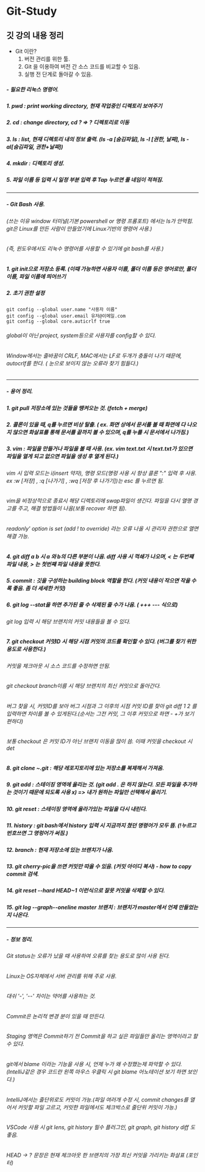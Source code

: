 # Git-Study
깃 강의 내용 정리
---
* Git 이란?
  1. 버전 관리를 위한 툴.
  2. Git 을 이용하여 버전 간 소스 코드를 비교할 수 있음.
  3. 실행 전 단계로 돌아갈 수 있음.
 
##### - 필요한 리눅스 명령어.
##### 1. pwd : print working directory, 현재 작업중인 디렉토리 보여주기
##### 2. cd : change directory, cd ? => ? 디렉토리로 이동
##### 3. ls : list, 현재 디렉토리 내의 정보 출력. (ls -a [숨김파일], ls -l [권한, 날짜], ls -al[숨김파일, 권한+날짜])
##### 4. mkdir : 디렉토리 생성.
##### 5. 파일 이름 등 입력 시 일정 부분 입력 후 Tap 누르면 풀 네임이 적혀짐.

---
##### - Git Bash 사용. 
###### (쓰는 이유 window 터미널(기본 powershell or 명령 프롬포트) 에서는 ls가 안먹힘. git은 Linux를 만든 사람이 만들었기에 Linux기반의 명령어 사용.)
###### (즉, 윈도우에서도 리눅수 명령어를 사용할 수 있기에 git bash를 사용.)
##### 1. git init으로 저장소 등록. (이때 가능하면 사용자 이름, 폴더 이름 등은 영어로만, 폴더 이름, 파일 이름에 띄어쓰기 
##### 2. 초기 권한 설정
    git config --global user.name "사용자 이름"
    git config --global user.email 유저@이메일.com
    git config --global core.auticrlf true
###### global이 아닌 project, system등으로 사용자를 config할 수 있다.
###### Window에서는 줄바꿈이 CRLF, MAC에서는 LF로 두개가 충돌이 나기 때문에, autocrlf를 한다. ( 눈으로 보이지 않는 오류라 찾기 힘들다.)

---
##### - 용어 정리.
##### 1. git pull 저장소에 있는 것들을 땡켜오는 것. (fetch + merge)
##### 2. 콜론이 있을 때, q를 누르면 비상 탈출. ( ex. 화면 상에서 문서를 볼 때 화면에 다 나오지 않으면 화살표를 통해 문서를 끝까지 볼 수 있으며, q를 누를 시 문서에서 나가짐.)
##### 3. vim : 파일을 만들거나 파일을 볼 때 사용. (ex. vim text.txt 시 text.txt가 있으면 파일을 열게 되고 없으면 파일을 생성 후 열게 된다.)
###### vim 시 입력 모드는 i(insert 약자), 명령 모드(명렁 사용 시 항상 콜론 ":" 입력 후 사용. ex :w [저장] , :q [나가기] , :wq [저장 후 나가기])는 esc 를 누르면 됨.
###### vim을 비정상적으로 종료시 해당 디렉토리에 swap파일이 생긴다. 파일을 다시 열명 경고를 주고, 해결 방법들이 나옴(보통 recover 하면 됨).
###### readonly' option is set (add ! to override) 라는 오류 나올 시 관리자 권한으로 열면 해결 가능.
##### 4. git diff a b  시 a 와 b의 다른 부분이 나옴. diff 사용 시 꺽쇄가 나오며, < 는 두번쨰 파일 내용, > 는 첫번째 파일 내용을 뜻한다.
##### 5. commit : 깃을 구성하는 building block 역할을 한다. (커밋 내용이 작으면 작을 수록 좋음. 좀 더 세세한 커밋)
##### 6. git log --stat을 하면 추가된 줄 수 삭제된 줄 수가 나옴. ( +++ --- 식으로) 
###### git log 입력 시 해당 브랜치의 커밋 내용들을 볼 수 있다.
##### 7. git checkout 커밋ID 시 해당 시점 커밋의 코드를 확인할 수 있다. (버그를 찾기 위한 용도로 사용한다.)
###### 커밋을 체크아웃 시 소스 코드를 수정하면 안됨. 
###### git checkout branch이름 시 해당 브랜치의 최신 커밋으로 돌아간다.
###### 버그 찾을 시, 커밋ID를 보아 버그 시점과 그 이후의 시점 커밋 ID를 찾아 git diff 1 2 를 입력하면 차이를 볼 수 있게된다.(순서는 그전 커밋, 그 이후 커밋으로 하면 - +가 보기 편하다)
###### 보통 checkout 은 커밋 ID가 아닌 브랜치 이동을 많이 씀. 이때 커밋을 checkout 시 det
##### 8. git clone ~.git : 해당 레포지토리에 있는 저장소를 복제해서 가져옴. 
##### 9. git add : 스테이징 영역에 올리는 것. (git add . 은 하지 않는다. 모든 파일을 추가하는 것이기 때문에 되도록 사용 x) => 내가 원하는 파일만 선택해서 올리기.
##### 10. git reset : 스테이징 영역에 올라가있는 파일을 다시 내린다.
##### 11. history : git bash에서 history 입력 시 지금까지 쳤던 명령어가 모두 뜸. (!누르고 번호쓰면 그 명렁어가 써짐.)
##### 12. branch : 현재 저장소에 있는 브랜치가 나옴.
##### 13. git cherry-pic을 쓰면 커밋만 따올 수 있음. (커밋 아이디 복사) - how to copy commit 검색.
##### 14. git reset --hard HEAD~1 이런식으로 잘못 커밋을 삭제할 수 있다.
##### 15. git log --graph--oneline master 브랜치 : 브랜치가 master에서 언제 만들었는지 나온다.

---
##### - 정보 정리.
###### Git status는 오류가 났을 때 사용하여 오류를 찾는 용도로 많이 사용 된다.
###### Linux는 OS자체에서 서버 관리를 위해 주로 사용.
###### 대쉬 '-', '--' 차이는 약어를 사용하는 것.
###### Commit은 논리적 변경 분이 있을 때 만든다.
###### Staging 영역은 Commit하기 전 Commit을 하고 싶은 파일들만 올리는 영역이라고 할 수 있다.
###### git에서 blame 이라는 기능을 사용 시, 언제 누가 왜 수정했는제 파악할 수 있다. (IntelliJ같은 경우 코드란 왼쪽 마우스 우클릭 시 git blame 어노테이션 보기 하면 보인다.)
###### IntelliJ에서는 줄단위로도 커밋이 가능.(파일 여러개 수정 시, commit changes를 열어서 커밋할 파일 고르고, 커밋한 파일에서도 체크박스로 줄단위 커밋이 가능.)
###### VSCode 사용 시 git lens, git history 필수 플러그인, git graph, git history diff 도 좋음.
###### HEAD -> ? 문장은 현재 체크아웃 한 브랜치의 가장 최신 커밋을 가리키는 화살표 (포인터)
